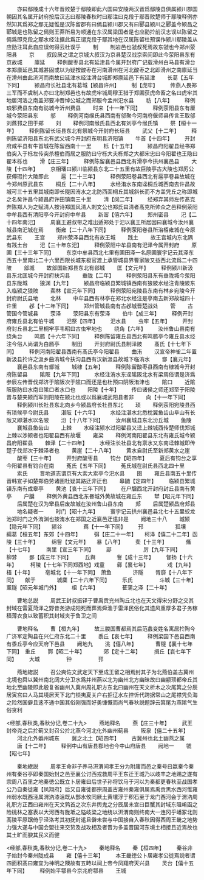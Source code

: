 <!-- { "loadSidebar": true } -->
　　亦曰鄢陵成十六年晋败楚于鄢陵即此六国曰安陵两汉晋爲鄢陵县俱属颍川郡国朝因其名属开封府按后汉志曰鄢陵春秋时曰鄢注曰克段于鄢晋败楚师于鄢陵释例亦然知其爲郑之鄢无疑惟是汉陈留郡有曰傿县颍川郡又有曰郾县颍川之郾盖今颍昌之郾城是也陈留之傿则王莽所易为顺通在东汉属梁国者是也应劭扵前汉志误以陈留之傿爲即克段之鄢水经注据此爲正谓克段于鄢其地在汉属陈留杜预误作颍川鄢陵盖从应劭注耳此自应误何得云杜误乎
　　制
　　制岩邑也虢叔死焉故东虢也今郑州荥阳县
　　京
　　叔段居之谓之京城大叔汉为京县楚汉战京索间即此今荥阳县东有京故城
　　廪延
　　释例酸枣县北有延津县今属开封府广记载滑州白马县有滑台本郑廪延邑其城甚固或以为疑按酸枣在河南滑州在河北酸枣之北即滑州之南廪延当在滑州由此济河而南故曰延津水经注滑台城即郑廪延邑下有延津
　　长葛【五年下同】
　　颍昌府长社县北有葛城【颍昌许州】
　　制【虎牢】
　　传燕人畏郑三军而不虞制人亦曰北制郑邑也有故虎牢城周穆王猎于郑圃获虎命畜之名曰虎牢其地居河洛之南盖郑要冲晋悼公城之而郑服今孟州汜水县
　　祊【八年】
　　释例琅邪费县东南有祊城今沂州费县
　　时来【十一年下同】
　　释例荥阳县东有厘城今荥阳县东
　　邬
　　释例河南缑氏县西南有邬聚今河南府偃师县传言王取邬刘蔿邘之田于郑
　　刘
　　释例河南缑氏县西北有刘亭今缑氏镇
　　祭【桓十一年】
　　释例陈留长垣县东北有祭城今开封府长垣县
　　武父【十二年】
　　释例陈留济阳县东北有武父城今开封府东明县济阳镇
　　牛首【十四年】
　　开封府咸平县有牛首城在陈留西南十一里
　　栎【十五年】
　　颍昌府阳翟县经书郑伯突入于栎左传突杀檀伯而居之服防曰守栎大夫栎郑之大都宋忠曰今阳翟也王隐曰翟本栎也
　　滑【庄三年】
　　释例陈留襄邑县西北有滑亭今拱州襄邑县
　　大陵【十四年】
　　京相璠曰颍川临颍县东北二十五里有故巨陵亭古大陵也郑厉公获傅瑕扵大陵即此
　　扈【二十三年】
　　释例荥阳卷县西北有扈亭卷县故城在今郑州原武县东
　　桐丘【二十八年】
　　水经洧水东南迳桐丘城西南去许昌故城可三十五里其城南即长隄因洧水之北防西面桐丘其城斜长而不方盖凭丘之称即城之名矣许昌今颍昌府许田镇南三十里
　　清【闵二年】
　　经郑弃其师左传髙克奔陈郑人为之赋清人按诗郑国风清人刺文公也郑氏曰清者髙克所帅众之邑释例荥阳中牟县西有清阳亭今开封府中牟县
　　新宻【僖六年】
　　郑州密县
　　汜【二十四年南汜】
　　周襄王避叔带之难出适郑处于汜以襄王所居因曰襄城今汝州襄城县南汜城在焉
　　衡雍【二十八年下同】
　　释例荥阳卷县所治栢雍城在今原武县东
　　王宫
　　郑州荥泽县西北有故王城
　　践土
　　故王宫城内东北隅有践土台
　　汜【三十年东汜】
　　释例荥阳中牟县南有汜泽今属开封府
　　原圃【三十三年下同】
　　东京中牟县西北七里有圃田泽一名原圃寰宇记云其泽东西五十里南北二十六里西限长城东极官渡上承管城县界曹家陂又益西北流爲二十四陂
　　郐城
　　故郐国新郑县东北有郐城
　　匡【文元年】
　　释例颍川新汲县东北匡城今开封府扶沟县
　　垂陇【二年】
　　释例荥阳县东有垂陇城今荥阳县东陇城
　　狼渊【九年】
　　颍昌府临颍县繁城镇西南有狼陂水经注青陵陂东入临颍之狼陂
　　棐林【宣元年下同】
　　释例荥阳宛陵县东南有林乡宛陵今开封府尉氏县地
　　北林
　　中牟县西有林亭在郑北水经注是亭南去新郑故城四十许里
　　邲【十二年下同】
　　郑州管城县南有古邲城晋楚战处
　　管
　　古管国今管城县
　　荥泽
　　荥阳县东有荥泽
　　伯牛【成三年】
　　释例开封府雍丘县北有伯牛城
　　汜祭【四年】
　　汜水县
　　虫牢【五年】
　　开封府封丘县北二里桐牢亭韦昭曰古虫牢地也
　　绕角【六年】
　　汝州鲁山县南有绕角台
　　鸣鴈【十六年下同】
　　释例陈留雍丘县西北有鸣鴈亭今雍丘县水经注今俗人尚谓为白鴈亭
　　制田
　　开封府尉氏县制泽陂
　　髙氏【十七年下同】
　　释例河南阳翟县西南有髙氏亭今阳翟县
　　曲洧
　　汉宣帝神雀二年置新汲县扵许之汲乡曲洧城今扶沟县西有汉新汲县故城下临洧水
　　鄫【襄元年】
　　襄邑县东南有鄫城
　　城棣【五年】
　　释例陈留酸枣县西南有棣城今开封府陈留县
　　隂阪【九年下同】
　　水经注洧水东迳隂阪北水有梁焉俗谓是济爲参辰左传晋伐郑济于隂阪次于隂口而还是也杜预曰阴阪洧津也
　　隂口
　　近隂阪服防曰水南曰隂口者水口也
　　阳陵【十年】
　　传曰诸侯之师还郑至于阳陵晋与楚夹颍而军则阳陵在颍北也或以爲襄城武阳县者非
　　向【十一年下同】
　　释例颍川长社县东北向乡今颍昌府长社县东北
　　琐
　　释例荥阳宛陵县西有琐候亭今尉氏县
　　湛阪【十六年】
　　水经注湛水北悉枕翼鱼齿山阜山有长阪又即湛水以名陂
　　汾【十八年下同】
　　汝州襄城县东北汾丘城
　　鱼陵
　　襄城县鱼齿山
　　上棘
　　水经注颍水过阳翟县又迳上棘城西传楚师伐郑城上棘以渉颍者也阳翟县西有故堰
　　雍梁
　　释例河南阳翟县东北有雍氏城今颍昌府阳翟县
　　棘泽【二十四年】
　　水经注长社县北有禀水又东南迳棘城即传楚子伐郑次于棘泽者也
　　黄崖【二十八年】
　　黄水自尉氏至新郑黄水之崖
　　酸枣【三十年】
　　开封府酸枣县
　　钧台【昭四年】
　　夏后有钧台之享今阳翟县有钧台在南
　　菟氏【五年下同】
　　菟氏城在尉氏县西北四十里
　　索氏
　　晋地道志谓京有大索大索亭今汜水县
　　圉
　　雍丘县南五十里传晋韩宣子如楚郑伯劳诸圉杜疑其路迂非迂也
　　皋鼬【定四年】
　　临颍县繁城镇东南有成皋亭
　　黄池【哀十三年下同】
　　在户牖西北开封府封丘县南有黄亭
　　户牖
　　释例外黄县西北东昬城外黄故城在雍丘东
　　犫【昭元年下同】
　　后属楚在汉为犫县后废故城在汝州鲁山县东南
　　郏
　　后属楚颍昌府郏县
　　地名疑者一
　　时门【昭十九年】
　　寰宇记云拱州襄邑县北七十五里蛟龙池郑时门之外洧渊也按洧水在郑国之近襄邑迂逺非是
　　阙地三十八
　　城颍【隐元年下同】　　颍谷　　　　蔿【十一年下同】
　　邘　　　　　　狐壤　　　　繻葛【桓五年】东郊【十四年】　　　弭【庄二十一年】　　柯泽【僖二十二年】函陵【三十年】　　　绵訾【文元年】　　暴【八年】
　　棐【十三年】　　　　鯈【十七年】　　　南里【宣三年下同】
　　郔　　　　　　厉【九年下同】　　　柳棼
　　鄤【成三年下同】　　　丘舆　　　　訾【成十三年】
　　督扬【十六年】　　　柯陵【十七年下同郑西地】戏童
　　鄵【襄七年】　　　　戏【九年】　　　　梧【十年】
　　亳城北【十一年下同】　萧鱼　　　　济隧
　　胥靡【十八年下同】　　献于　　　　城麇【二十六年下同】
　　乐氏　　　　　斗城【三十年】　　薰隧【昭元年城门外】
　　柤【六年】　　　　　萑蒲之泽【二十年】

　　曹地总説
　　周武王封叔振铎于曹禹贡兖州陶丘北也在天文得宋分野之交其封域在雷夏菏泽之野昔尧游成阳死而葬焉舜渔于雷泽民俗化其遗风重厚多君子务稼穑薄衣食以致蓄积其封域夹于鲁卫之间

　　曹地释名
　　曹【桓九年】
　　故三朡国曹都焉其后范蠡变姓名寓居扵陶今广济军定陶县在兴仁府东北二十里
　　黍丘【哀七年】
　　释例梁国下邑县西南有黍丘亭今应天府下邑县
　　阙地九
　　洮【僖八年】　　　　曹隧【襄十七年下同】　重丘
　　鄸【昭二十年】　　　　郊【定十二年】　　　揖丘【哀七年下同】
　　大城　　　　　钟　　　　　邘

　　燕地緫説
　　召公奭佐文武定天下至成王留之相焉封其子为北燕伯盖古冀州北境也舜以冀州南北阔大分卫水爲并州燕以北为幽州北方幽昧故曰幽颛顼都帝丘其地北至幽陵即此殷复省幽州入冀州周礼职方东北曰幽州在天文析木之次尾箕之分辰居寅宫曰人马其境居天下北门锁夷夏关户右拒辽水左控忻代跨据常山之尾襟凭负海之险然国僻且逺不通中国其俗刚强而好勇慷慨而尚气春秋説题辞云箕尾为燕隂气生俗贪利

<经部,春秋类,春秋分记,卷二十九>
　　燕地释名
　　燕【庄三十年】
　　武王封帝尧之后扵蓟又封召公扵北燕今河北化外幽州蓟县
　　阪泉【僖二十五年】
　　河北化外嬀州城东
　　冀之北土【昭四年】
　　古冀州也北土幽燕之属
　　唐【十二年】
　　释例中山有唐县鄀地也今中山府唐县
　　阙地一
　　虢【昭七年】

　　秦地緫説
　　周孝王命非子养马汧渭间孝王分为附庸而邑之秦号曰嬴秦今秦州有秦谷亭即秦国始封之邑至襄公讨西戎救周平王东迁王城乃以岐丰之地赐之遂有宗周八百里之地秦徳公既立卜居雍曰后世子孙将饮马于河以为秦都更春秋至战国孝公乃自秦徙雍【凤翔府】后又自雍徙都宗周盖古雍州秦雍俱属焉禹贡黒水西河惟雍州弱水既西泾属渭汭漆沮既从酆水攸同厥土黄壤浮于积石至于龙门西河会于渭汭周礼职方正西曰雍州在天文鹑首之次东井舆鬼之分辰居未宫曰巨蟹其封域东阻崤函之险桃林之塞表以大河西有陇坻之隘岐梁之地绕以汧渭南则终南大一连冈乎嶓冢北则髙陵平原踞倚乎泾洛考其初抚封逺且僻未尝与中国接自入春秋因得西周王畿之地势力强大遂与中国会盟往来交贽及战攻相及者晋为多盖晋国河东境土相接且近焉故也其土旷而腴其民义而健

<经部,春秋类,春秋分记,卷二十九>
　　秦地释名
　　秦【桓四年】
　　秦谷非子始封今秦州陇成县
　　雍【僖十三年】
　　本王畿徳公卜居雍孝公徙焉説者谓四面积髙曰雍宜为神明之隩故有五畤以祠上帝今凤翔府天兴县
　　灵台【僖十五年下同】
　　释例始平鄠县今京兆府鄠县
　　王城
